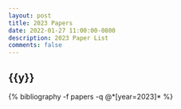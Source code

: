 ```yaml
---
layout: post
title: 2023 Papers
date: 2022-01-27 11:00:00-0800
description: 2023 Paper List
comments: false
---
```


<div class="publications">


  <h2 class="year">{{y}}</h2>
  {% bibliography -f papers -q @*[year=2023]* %}

</div>

